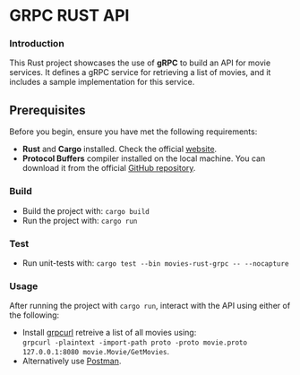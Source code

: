 # GRPC RUST API

### Introduction

This Rust project showcases the use of **gRPC** to build an API for movie services. It defines a gRPC service for retrieving a list of movies, and it includes a sample implementation for this service.

## Prerequisites

Before you begin, ensure you have met the following requirements:

- **Rust** and **Cargo** installed. Check the official [website](https://www.rust-lang.org/learn/get-started).
- **Protocol Buffers** compiler installed on the local machine. You can download it from the official [GitHub repository](https://github.com/protocolbuffers/protobuf/releases/tag/v24.2).

### Build
- Build the project with: `cargo build`
- Run the project with: `cargo run`

### Test

- Run unit-tests with: `cargo test --bin movies-rust-grpc -- --nocapture`

### Usage

After running the project with `cargo run`, interact with the API using either of the following: 
 
- Install [grpcurl](https://github.com/fullstorydev/grpcurl/releases) retreive a list of all movies using:   
`grpcurl -plaintext -import-path proto -proto movie.proto 127.0.0.1:8080 movie.Movie/GetMovies`.
- Alternatively use [Postman](https://www.postman.com/).
